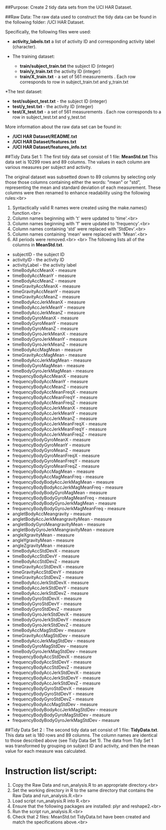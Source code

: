 ##Purpose:  Create 2 tidy data sets from the UCI HAR Dataset.

##Raw Data:
The raw data used to construct the tidy data can be found in the following folder:  /UCI HAR Dataset.  

Specifically, the following files were used:

* <b>activity_labels.txt</b>  a list of activity ID <integer> and corresponding activity label (character).

* The training dataset:
  * <b>train/subject_train.txt</b>  the subject ID (integer)
  * <b>train/y_train.txt</b>  the activity ID (integer)
  * <b>train/X_train.txt</b> - a set of 561 measurements <numeric>.  Each row corresponds to row in subject_train.txt and y_train.txt

*The test dataset:
  * <b>test/subject_test.txt</b> - the subject ID (integer) 
  * <b>test/y_test.txt</b> - the activity ID (integer)
  * <b>test/X_test.txt</b> - a set of 561 measurements <numeric>.  Each row corresponds to a row in subject_test.txt and y_test.txt

More information about the raw data set can be found in:
* <b>/UCI HAR Dataset/README.txt</b>
* <b>/UCI HAR Dataset/features.txt</b>
* <b>/UCI HAR Dataset/features_info.txt</b>

##Tidy Data Set 1:
The first tidy data set consist of 1 file:  <b>MeanStd.txt</b>
This data set is 10299 rows and 89 columns.  The values in each column are various measures per subject and activity.

The original dataset was subsetted down to 89 columns by selecting only those those columns containing either the words: "mean" or "std", representing the mean and standard deviation of each measurement.  These columns were then renamed to enhance readability using the following rules:<br\>
1)  Syntactically valid R names were created using the make.names() function.<br\>
2)  Column names beginning with 't' were updated to 'time'.<br\>
3)  Column names beginning with 'f' were updated to 'frequency'.<br\>
4)  Column names containing 'std' were replaced with 'StdDev'.<br\>
5)  Column names containing 'mean' were replaced with 'Mean'.<br\>
6)  All periods were removed.<br\>
<br\>
The following lists all of the columns in <b>MeanStd.txt</b>.  
* subjectID - the subject ID <integer>
* activityID - the activity ID <integer>
* activityLabel - the activity label <character>
* timeBodyAccMeanX - measure <numeric>
* timeBodyAccMeanY - measure <numeric>
* timeBodyAccMeanZ - measure <numeric>
* timeGravityAccMeanX - measure <numeric>
* timeGravityAccMeanY - measure <numeric>
* timeGravityAccMeanZ - measure <numeric>
* timeBodyAccJerkMeanX - measure <numeric>
* timeBodyAccJerkMeanY - measure <numeric>
* timeBodyAccJerkMeanZ - measure <numeric>
* timeBodyGyroMeanX - measure <numeric>
* timeBodyGyroMeanY - measure <numeric>
* timeBodyGyroMeanZ - measure <numeric>
* timeBodyGyroJerkMeanX - measure <numeric>
* timeBodyGyroJerkMeanY - measure <numeric>
* timeBodyGyroJerkMeanZ - measure <numeric>
* timeBodyAccMagMean - measure <numeric>
* timeGravityAccMagMean - measure <numeric>
* timeBodyAccJerkMagMean - measure <numeric>
* timeBodyGyroMagMean - measure <numeric>
* timeBodyGyroJerkMagMean - measure <numeric>
* frequencyBodyAccMeanX - measure <numeric>
* frequencyBodyAccMeanY - measure <numeric>
* frequencyBodyAccMeanZ - measure <numeric>
* frequencyBodyAccMeanFreqX - measure <numeric>
* frequencyBodyAccMeanFreqY - measure <numeric>
* frequencyBodyAccMeanFreqZ - measure <numeric>
* frequencyBodyAccJerkMeanX - measure <numeric>
* frequencyBodyAccJerkMeanY - measure <numeric>
* frequencyBodyAccJerkMeanZ - measure <numeric>
* frequencyBodyAccJerkMeanFreqX - measure <numeric>
* frequencyBodyAccJerkMeanFreqY - measure <numeric>
* frequencyBodyAccJerkMeanFreqZ - measure <numeric>
* frequencyBodyGyroMeanX - measure <numeric>
* frequencyBodyGyroMeanY - measure <numeric>
* frequencyBodyGyroMeanZ - measure <numeric>
* frequencyBodyGyroMeanFreqX - measure <numeric>
* frequencyBodyGyroMeanFreqY - measure <numeric>
* frequencyBodyGyroMeanFreqZ - measure <numeric>
* frequencyBodyAccMagMean - measure <numeric>
* frequencyBodyAccMagMeanFreq - measure <numeric>
* frequencyBodyBodyAccJerkMagMean - measure <numeric>
* frequencyBodyBodyAccJerkMagMeanFreq - measure <numeric>
* frequencyBodyBodyGyroMagMean - measure <numeric>
* frequencyBodyBodyGyroMagMeanFreq - measure <numeric>
* frequencyBodyBodyGyroJerkMagMean - measure <numeric>
* frequencyBodyBodyGyroJerkMagMeanFreq - measure <numeric>
* angletBodyAccMeangravity - measure <numeric>
* angletBodyAccJerkMeangravityMean - measure <numeric>
* angletBodyGyroMeangravityMean - measure <numeric>
* angletBodyGyroJerkMeangravityMean - measure <numeric>
* angleXgravityMean - measure <numeric>
* angleYgravityMean - measure <numeric>
* angleZgravityMean - measure <numeric>
* timeBodyAccStdDevX - measure <numeric>
* timeBodyAccStdDevY - measure <numeric>
* timeBodyAccStdDevZ - measure <numeric>
* timeGravityAccStdDevX - measure <numeric>
* timeGravityAccStdDevY - measure <numeric>
* timeGravityAccStdDevZ - measure <numeric>
* timeBodyAccJerkStdDevX - measure <numeric>
* timeBodyAccJerkStdDevY - measure <numeric>
* timeBodyAccJerkStdDevZ - measure <numeric>
* timeBodyGyroStdDevX - measure <numeric>
* timeBodyGyroStdDevY - measure <numeric>
* timeBodyGyroStdDevZ - measure <numeric>
* timeBodyGyroJerkStdDevX - measure <numeric>
* timeBodyGyroJerkStdDevY - measure <numeric>
* timeBodyGyroJerkStdDevZ - measure <numeric>
* timeBodyAccMagStdDev - measure <numeric>
* timeGravityAccMagStdDev - measure <numeric>
* timeBodyAccJerkMagStdDev - measure <numeric>
* timeBodyGyroMagStdDev - measure <numeric>
* timeBodyGyroJerkMagStdDev - measure <numeric>
* frequencyBodyAccStdDevX - measure <numeric>
* frequencyBodyAccStdDevY - measure <numeric>
* frequencyBodyAccStdDevZ - measure <numeric>
* frequencyBodyAccJerkStdDevX - measure <numeric>
* frequencyBodyAccJerkStdDevY - measure <numeric>
* frequencyBodyAccJerkStdDevZ - measure <numeric>
* frequencyBodyGyroStdDevX - measure <numeric>
* frequencyBodyGyroStdDevY - measure <numeric>
* frequencyBodyGyroStdDevZ - measure <numeric>
* frequencyBodyAccMagStdDev - measure <numeric>
* frequencyBodyBodyAccJerkMagStdDev - measure <numeric>
* frequencyBodyBodyGyroMagStdDev - measure <numeric>
* frequencyBodyBodyGyroJerkMagStdDev - measure <numeric>

##Tidy Data Set 2 :
The second tidy data set consist of 1 file:  <b>TidyData.txt</b>.  This data set is 180 rows and 89 columns.  The column names are identical to those described above (see Tidy Data Set 1).  The data from Tidy Set 1 was transformed by grouping on subject ID and activity, and then the mean value for each measure was calculated.  

# Instruction list/script:
1)  Copy the Raw Data and run_analysis.R to an appropriate directory.<br\>
2)  Set the working directory in R to the same directory that contains the Raw Data and run_analysis.R.<br\>
3)  Load script run_analysis.R into R.<br\>
4)  Ensure that the following packages are installed:  plyr and reshape2.<br\>
5)  Run the script run_analysis.R.<br\>
6)  Check that 2 files: MeanStd.txt TidyData.txt have been created and match the specifications above.<br\>


